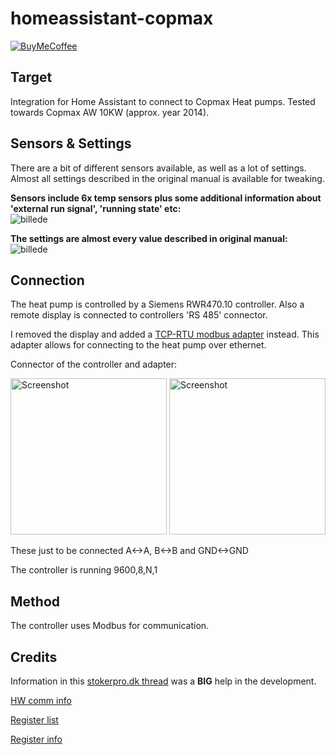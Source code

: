 # homeassistant-copmax

[![BuyMeCoffee][buymecoffeebadge]][michaeloe-buymecoffee]

## Target
Integration for Home Assistant to connect to Copmax Heat pumps.
Tested towards Copmax AW 10KW (approx. year 2014).

## Sensors & Settings
There are a bit of different sensors available, as well as a lot of settings.
Almost all settings described in the original manual is available for tweaking.

**Sensors include 6x temp sensors plus some additional information about 'external run signal', 'running state' etc:**<br/>
![billede](https://github.com/user-attachments/assets/a92963e8-5da8-4a6e-b18a-2b38cb27bd99)

**The settings are almost every value described in original manual:**<br/>
![billede](https://github.com/user-attachments/assets/b6bb8890-ddd8-4b73-8ce8-dacf1a098dde)

## Connection
The heat pump is controlled by a Siemens RWR470.10 controller.
Also a remote display is connected to controllers 'RS 485' connector.

I removed the display and added a [TCP-RTU modbus adapter](https://www.pusr.com/products/modbus-serial-to-ethernet-converters-usr-tcp232-410s.html) instead.
This adapter allows for connecting to the heat pump over ethernet.

Connector of the controller and adapter:

<img src="https://github.com/user-attachments/assets/da8f5547-809c-43b8-8874-f2c31d6d06e2" width="250" title="Screenshot"/>
<img src="https://github.com/user-attachments/assets/87dea387-ab33-4767-9b4a-06186ca33a18" width="250" title="Screenshot"/>

These just to be connected A<->A, B<->B and GND<->GND

The controller is running 9600,8,N,1

## Method
The controller uses Modbus for communication.

## Credits
Information in this [stokerpro.dk thread](https://stokerpro.dk/viewtopic.php?style=19&t=26511&start=50) was a **BIG** help in the development.


[HW comm info](https://stokerpro.dk/viewtopic.php?style=19&p=353534#p353534)

[Register list](https://stokerpro.dk/viewtopic.php?style=19&p=362766#p362766)

[Register info](https://stokerpro.dk/viewtopic.php?style=19&p=363554#p363554)

[buymecoffeebadge]: https://www.buymeacoffee.com/assets/img/custom_images/orange_img.png
[michaeloe-buymecoffee]: https://buymeacoffee.com/michaeloe
